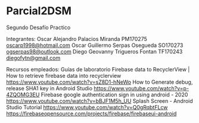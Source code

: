 # Parcial2DSM
Segundo Desafío Practico

Integrantes:
Oscar Alejandro Palacios Miranda	PM170275	oscarp1998@hotmail.com
Oscar Guillermo Serpas Osegueda	  SO170273	ogserpas98@outlook.com
Diego Geovanny Trigueros Fontan   TF170243	diegofytn@gmail.com

Recursos empleados:
Guías de laboratorio
Firebase data to RecyclerView | How to retrieve firebase data into recyclerview         https://www.youtube.com/watch?v=sZ8D1-hNeWo
How to Generate debug, release SHA1 key in Android Studio                               https://www.youtube.com/watch?v=p-4ZQOMG3EU
Firebase google authentication sign in using android - 2020                             https://www.youtube.com/watch?v=bBJF1M5h_UU
Splash Screen - Android Studio Tutorial                                                 https://www.youtube.com/watch?v=Q0gRqbtFLcw
https://firebaseopensource.com/projects/firebase/firebaseui-android
